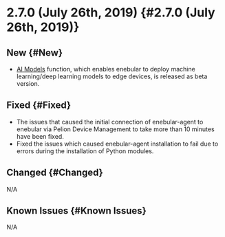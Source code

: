 # 2.7.0 (July 26th, 2019) {#2.7.0 (July 26th, 2019)}

## New {#New}

- [AI Models](../../AIModels/Introduction.md) function, which enables enebular to deploy machine learning/deep learning models to edge devices, is released as beta version. 

## Fixed {#Fixed}

- The issues that caused the initial connection of enebular-agent to enebular via Pelion Device Management to take more than 10 minutes have been fixed. 
- Fixed the issues which caused enebular-agent installation to fail due to errors during the installation of Python modules. 

## Changed {#Changed}

N/A

## Known Issues {#Known Issues}

N/A